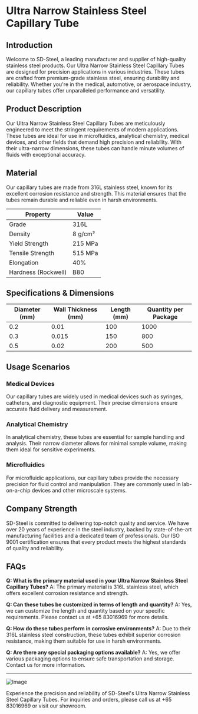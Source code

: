 # Ultra Narrow Stainless Steel Capillary Tube

## Introduction

Welcome to SD-Steel, a leading manufacturer and supplier of high-quality stainless steel products. Our Ultra Narrow Stainless Steel Capillary Tubes are designed for precision applications in various industries. These tubes are crafted from premium-grade stainless steel, ensuring durability and reliability. Whether you're in the medical, automotive, or aerospace industry, our capillary tubes offer unparalleled performance and versatility.

## Product Description

Our Ultra Narrow Stainless Steel Capillary Tubes are meticulously engineered to meet the stringent requirements of modern applications. These tubes are ideal for use in microfluidics, analytical chemistry, medical devices, and other fields that demand high precision and reliability. With their ultra-narrow dimensions, these tubes can handle minute volumes of fluids with exceptional accuracy.

## Material

Our capillary tubes are made from 316L stainless steel, known for its excellent corrosion resistance and strength. This material ensures that the tubes remain durable and reliable even in harsh environments.

| Property            | Value               |
|---------------------|---------------------|
| Grade               | 316L                |
| Density             | 8 g/cm³             |
| Yield Strength      | 215 MPa            |
| Tensile Strength    | 515 MPa            |
| Elongation          | 40%                 |
| Hardness (Rockwell) | B80                 |

## Specifications & Dimensions

| Diameter (mm) | Wall Thickness (mm) | Length (mm) | Quantity per Package |
|---------------|---------------------|-------------|----------------------|
| 0.2           | 0.01                | 100         | 1000                 |
| 0.3           | 0.015               | 150         | 800                  |
| 0.5           | 0.02                | 200         | 500                  |

## Usage Scenarios

### Medical Devices
Our capillary tubes are widely used in medical devices such as syringes, catheters, and diagnostic equipment. Their precise dimensions ensure accurate fluid delivery and measurement.

### Analytical Chemistry
In analytical chemistry, these tubes are essential for sample handling and analysis. Their narrow diameter allows for minimal sample volume, making them ideal for sensitive experiments.

### Microfluidics
For microfluidic applications, our capillary tubes provide the necessary precision for fluid control and manipulation. They are commonly used in lab-on-a-chip devices and other microscale systems.

## Company Strength

SD-Steel is committed to delivering top-notch quality and service. We have over 20 years of experience in the steel industry, backed by state-of-the-art manufacturing facilities and a dedicated team of professionals. Our ISO 9001 certification ensures that every product meets the highest standards of quality and reliability.

## FAQs

**Q: What is the primary material used in your Ultra Narrow Stainless Steel Capillary Tubes?**
A: The primary material is 316L stainless steel, which offers excellent corrosion resistance and strength.

**Q: Can these tubes be customized in terms of length and quantity?**
A: Yes, we can customize the length and quantity based on your specific requirements. Please contact us at +65 83016969 for more details.

**Q: How do these tubes perform in corrosive environments?**
A: Due to their 316L stainless steel construction, these tubes exhibit superior corrosion resistance, making them suitable for use in harsh environments.

**Q: Are there any special packaging options available?**
A: Yes, we offer various packaging options to ensure safe transportation and storage. Contact us for more information.

---

![Image](https://github.com/user-attachments/assets/2567258e-e124-4816-932d-1809bd27ef0b)

Experience the precision and reliability of SD-Steel's Ultra Narrow Stainless Steel Capillary Tubes. For inquiries and orders, please call us at +65 83016969 or visit our showroom.